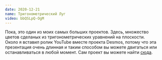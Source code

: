 ```yaml
---
date: 2020-12-21
name: Тригонометрический Луг
video: bbQSLpQ-OgM
---
```


Пока, это один из моих самых больших проектов. Здесь, множество цветов сделаных из тригонометрических уравнений на плоскости. Около я вставил ролик YouTube вместе проекта Desmos, потому что эта презентация очень длинная и таким способом вы можете двигаться или останавливаться в любой момент. Сам проект вы можете найти [сюда](https://www.desmos.com/calculator/v2fqg8i0kf).